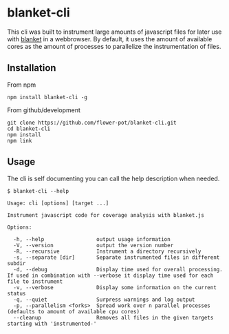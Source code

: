 blanket-cli
===========

This cli was built to instrument large amounts of javascript files for later
use with [blanket](http://blanketjs.org/) in a webbrowser. By default, it uses
the amount of available cores as the amount of processes to parallelize the
instrumentation of files.

Installation
------------

From npm

	npm install blanket-cli -g

From github/development

	git clone https://github.com/flower-pot/blanket-cli.git
	cd blanket-cli
	npm install
	npm link

Usage
-----

The cli is self documenting you can call the help description when needed.

	$ blanket-cli --help
	
	Usage: cli [options] [target ...]
	
	Instrument javascript code for coverage analysis with blanket.js
	
	Options:
	
	  -h, --help                 output usage information
	  -V, --version              output the version number
	  -R, --recursive            Instrument a directory recursively
	  -s, --separate [dir]       Separate instrumented files in different subdir
	  -d, --debug                Display time used for overall processing. If used in combination with --verbose it display time used for each file to instrument
	  -v, --verbose              Display some information on the current status
	  -q, --quiet                Surpress warnings and log output
	  -p, --parallelism <forks>  Spread work over n parallel processes (defaults to amount of available cpu cores)
	  --cleanup                  Removes all files in the given targets starting with 'instrumented-'
